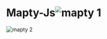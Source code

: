 # Mapty-Js![mapty 1](https://github.com/Parikshith-G/Mapty-Js/assets/114581504/324ce8f8-5061-4bcb-9e75-1dcce0d6469d)
![mapty 2](https://github.com/Parikshith-G/Mapty-Js/assets/114581504/2c24932b-3525-4f0b-9763-eb63114f009e)
